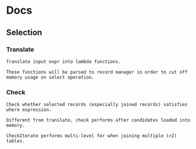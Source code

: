 # Docs

## Selection

### Translate

	Translate input expr into lambda functions.

	These functions will be parsed to record manager in order to cut off memory usage on select operation.

### Check
	
	Check whether selected records (especially joined records) satisfies where expression.

	Different from translate, check performs after candidates loaded into memory.

	CheckIterate performs multi-level for when joining multiple (>2) tables.
